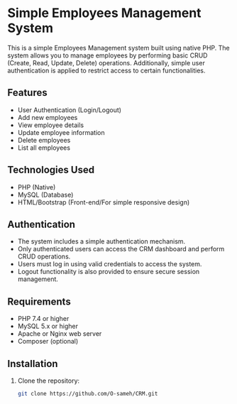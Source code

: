 # Simple Employees Management System

This is a simple Employees Management system built using native PHP. The system allows you to manage employees by performing basic CRUD (Create, Read, Update, Delete) operations. Additionally, simple user authentication is applied to restrict access to certain functionalities.

## Features

- User Authentication (Login/Logout)
- Add new employees
- View employee details
- Update employee information
- Delete employees
- List all employees


## Technologies Used

- PHP (Native)
- MySQL (Database)
- HTML/Bootstrap (Front-end/For simple responsive design)
  
## Authentication

- The system includes a simple authentication mechanism.
- Only authenticated users can access the CRM dashboard and perform CRUD operations.
- Users must log in using valid credentials to access the system.
- Logout functionality is also provided to ensure secure session management.

## Requirements

- PHP 7.4 or higher
- MySQL 5.x or higher
- Apache or Nginx web server
- Composer (optional)

## Installation

1. Clone the repository:

   ```bash
   git clone https://github.com/O-sameh/CRM.git
